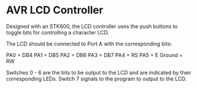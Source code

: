 # AVR LCD Controller

Designed with an STK600, the LCD controller uses 
the push buttons to toggle bits for controlling a character LCD.

The LCD should be connected to Port A with the corresponding bits:

PA0 = DB4
PA1 = DB5
PA2 = DB6
PA3 = DB7
PA4 = RS
PA5 = E
Ground = RW

Switches 0 - 6 are the bits to be output to the LCD
and are indicated by their corresponding LEDs.
Switch 7 signals to the program to output to the LCD.